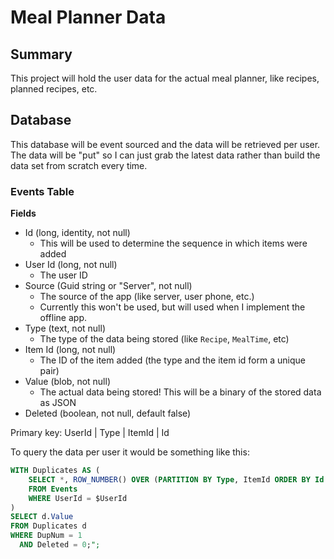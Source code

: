﻿# Meal Planner Data

## Summary

This project will hold the user data for the actual meal planner, like recipes, planned recipes, etc.

## Database

This database will be event sourced and the data will be retrieved per user. The data will be "put"
so I can just grab the latest data rather than build the data set from scratch every time.

### Events Table

**Fields**

- Id (long, identity, not null)
	+ This will be used to determine the sequence in which items were added
- User Id (long, not null)
	+ The user ID
- Source (Guid string or "Server", not null)
	+ The source of the app (like server, user phone, etc.)
	+ Currently this won't be used, but will used when I implement the offline app.
- Type (text, not null)
	+ The type of the data being stored (like `Recipe`, `MealTime`, etc)
- Item Id (long, not null)
	+ The ID of the item added (the type and the item id form a unique pair)
- Value (blob, not null)
	+ The actual data being stored! This will be a binary of the stored data as JSON
- Deleted (boolean, not null, default false)

Primary key: UserId | Type | ItemId | Id

To query the data per user it would be something like this:

```sql
WITH Duplicates AS (
	SELECT *, ROW_NUMBER() OVER (PARTITION BY Type, ItemId ORDER BY Id DESC) DupNum
	FROM Events
    WHERE UserId = $UserId
)
SELECT d.Value
FROM Duplicates d
WHERE DupNum = 1
  AND Deleted = 0;";
```


